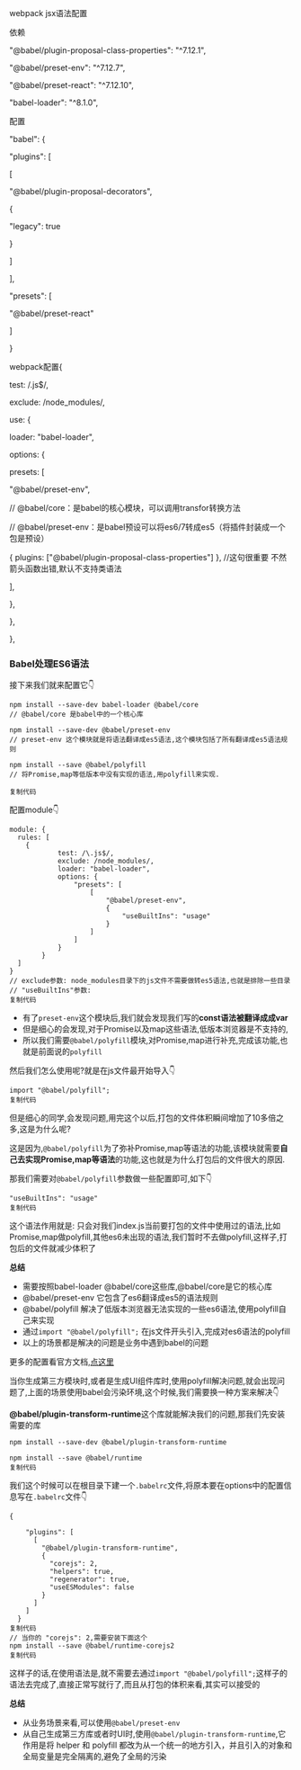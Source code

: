 webpack jsx语法配置

依赖

"@babel/plugin-proposal-class-properties": "^7.12.1",

"@babel/preset-env": "^7.12.7",

"@babel/preset-react": "^7.12.10",

"babel-loader": "^8.1.0",



配置

"babel": {

"plugins": [

[

"@babel/plugin-proposal-decorators",

{

"legacy": true

}

]

],

"presets": [

"@babel/preset-react"

]

}





webpack配置{

test: /\.js$/,

exclude: /node_modules/,

use: {

loader: "babel-loader",

options: {

presets: [

"@babel/preset-env",

// @babel/core：是babel的核心模块，可以调用transfor转换方法 

// @babel/preset-env：是babel预设可以将es6/7转成es5（将插件封装成一个包是预设）

{ plugins: ["@babel/plugin-proposal-class-properties"] }, //这句很重要 不然箭头函数出错,默认不支持类语法

],

},

},

},





### Babel处理ES6语法

接下来我们就来配置它👇

```
npm install --save-dev babel-loader @babel/core
// @babel/core 是babel中的一个核心库

npm install --save-dev @babel/preset-env
// preset-env 这个模块就是将语法翻译成es5语法,这个模块包括了所有翻译成es5语法规则

npm install --save @babel/polyfill
// 将Promise,map等低版本中没有实现的语法,用polyfill来实现.

复制代码
```

配置module👇

```
module: {
  rules: [
    {
            test: /\.js$/,
            exclude: /node_modules/,
            loader: "babel-loader",
            options: {
                "presets": [
                    [
                        "@babel/preset-env",
                        {
                            "useBuiltIns": "usage"
                        }
                    ]
                ]
            }
        }
  ]
}
// exclude参数: node_modules目录下的js文件不需要做转es5语法,也就是排除一些目录
// "useBuiltIns"参数:
复制代码
```

- 有了`preset-env`这个模块后,我们就会发现我们写的**const语法被翻译成成var**
- 但是细心的会发现,对于Promise以及map这些语法,低版本浏览器是不支持的,
- 所以我们需要`@babel/polyfill`模块,对Promise,map进行补充,完成该功能,也就是前面说的`polyfill`

然后我们怎么使用呢?就是在js文件最开始导入👇

```
import "@babel/polyfill";
复制代码
```

但是细心的同学,会发现问题,用完这个以后,打包的文件体积瞬间增加了10多倍之多,这是为什么呢?

这是因为,`@babel/polyfill`为了弥补Promise,map等语法的功能,该模块就需要**自己去实现Promise,map等语法**的功能,这也就是为什么打包后的文件很大的原因.

那我们需要对`@babel/polyfill`参数做一些配置即可,如下👇

```
"useBuiltIns": "usage"
复制代码
```

这个语法作用就是: 只会对我们index.js当前要打包的文件中使用过的语法,比如Promise,map做polyfill,其他es6未出现的语法,我们暂时不去做polyfill,这样子,打包后的文件就减少体积了

**总结**

- 需要按照babel-loader @babel/core这些库,@babel/core是它的核心库
- @babel/preset-env 它包含了es6翻译成es5的语法规则
- @babel/polyfill 解决了低版本浏览器无法实现的一些es6语法,使用polyfill自己来实现
- 通过`import "@babel/polyfill";` 在js文件开头引入,完成对es6语法的polyfill
- 以上的场景都是解决的问题是业务中遇到babel的问题

更多的配置看官方文档,[点这里](https://www.babeljs.cn/)

当你生成第三方模块时,或者是生成UI组件库时,使用polyfill解决问题,就会出现问题了,上面的场景使用babel会污染环境,这个时候,我们需要换一种方案来解决👇

**@babel/plugin-transform-runtime**这个库就能解决我们的问题,那我们先安装需要的库

```
npm install --save-dev @babel/plugin-transform-runtime

npm install --save @babel/runtime
复制代码
```

我们这个时候可以在根目录下建一个`.babelrc`文件,将原本要在options中的配置信息写在`.babelrc`文件👇

```
{
    
    "plugins": [
      [
        "@babel/plugin-transform-runtime",
        {
          "corejs": 2,
          "helpers": true,
          "regenerator": true,
          "useESModules": false
        }
      ]
    ]
  }
复制代码
// 当你的 "corejs": 2,需要安装下面这个
npm install --save @babel/runtime-corejs2
复制代码
```

这样子的话,在使用语法是,就不需要去通过`import "@babel/polyfill";`这样子的语法去完成了,直接正常写就行了,而且从打包的体积来看,其实可以接受的

**总结**

- 从业务场景来看,可以使用`@babel/preset-env`
- 从自己生成第三方库或者时UI时,使用`@babel/plugin-transform-runtime`,它作用是将 helper 和 polyfill 都改为从一个统一的地方引入，并且引入的对象和全局变量是完全隔离的,避免了全局的污染